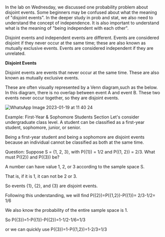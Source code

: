 In the lab on Wednesday, we discussed one probability problem about disjoint events. 
Some beginners may be confused about what the meaning of "disjoint events". 
In the deeper study in prob and stat, we also need to understand the concept of independence. 
It is also important to understand what is the meaning of "being independent with each other".

Disjoint events and independent events are different. 
Events are considered disjoint if they never occur at the same time; these are also known as mutually exclusive events. 
Events are considered independent if they are unrelated.

**Disjoint Events**

Disjoint events are events that never occur at the same time. These are also known as mutually exclusive events. 

These are often visually represented by a Venn diagram,such as the below.
In this diagram, there is no overlap between event A and event B. These two events never occur together, so they are disjoint events.

![WhatsApp Image 2023-01-19 at 11 40 24](https://user-images.githubusercontent.com/65377692/213543598-93e6c713-8fcf-426e-86a6-f6bc8d423c78.jpg)

Example: First-Year & Sophomore Students Section
Let's consider undergraduate class level. A student can be classified as a first-year student, sophomore, junior, or senior.

Being a first-year student and being a sophomore are disjoint events because an individual cannot be classified as both at the same time. 

Question: Suppose S = {1, 2, 3}, with P({1}) = 1/2 and P({1, 2}) = 2/3. What must P({2}) and P({3}) be? 

A number can have value 1, 2, or 3 according to the sample space S.

That is, if it is 1, it can not be 2 or 3.

So events {1}, {2}, and {3} are disjoint events.

Following this understanding, we will find P({2})=P({1,2})-P({1})= 2/3-1/2= 1/6

We also know the probability of the entire sample space is 1.

So P({3})=1-P({1})-P({2})=1-1/2-1/6=1/3

or we can quickly use P({3})=1-P({1,2})=1-2/3=1/3
